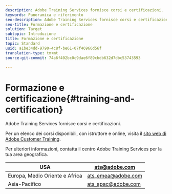 ```yaml
---
description: Adobe Training Services fornisce corsi e certificazioni.
keywords: Panoramica e riferimento
seo-description: Adobe Training Services fornisce corsi e certificazioni.
seo-title: Formazione e certificazione
solution: Target
subtopic: Introduzione
title: Formazione e certificazione
topic: Standard
uuid: a1be34dd-9790-4c8f-be61-07f46966d56f
translation-type: tm+mt
source-git-commit: 74a6f402bc0c9dae6f89cbdb632d7dbc53743593

---
```



# Formazione e certificazione{#training-and-certification}

Adobe Training Services fornisce corsi e certificazioni.

Per un elenco dei corsi disponibili, con istruttore e online, visita il [sito web di Adobe Customer Training](https://training.adobe.com/training/courses.html#solution=adobeTarget).

Per ulteriori informazioni, contatta il centro Adobe Training Services per la tua area geografica.

| USA | [ats@adobe.com](mailto:ats@adobe.com) |
|---|---|
| Europa, Medio Oriente e Africa | [ats_emea@adobe.com](mailto:ats_emea@adobe.com) |
| Asia-Pacifico | [ats_apac@adobe.com](mailto:ats_apac@adobe.com) |

